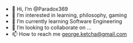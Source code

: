 - 👋 Hi, I’m @Paradox369
- 👀 I’m interested in learning, philosophy, gaming
- 🌱 I’m currently learning Software Engineering
- 💞️ I’m looking to collaborate on ...
- 📫 How to reach me george.ketcha@gmail.com

<!---
Paradox369/Paradox369 is a ✨ special ✨ repository because its `README.md` (this file) appears on your GitHub profile.
You can click the Preview link to take a look at your changes.
--->
